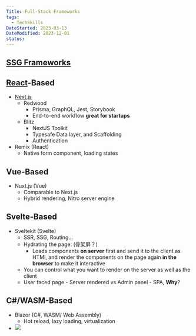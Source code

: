 ```yaml
---
Title: Full-Stack Frameworks
tags:
  - TechSkills
DateStarted: 2023-03-13
DateModified: 2023-12-01
status: 
---
```

## [SSG Frameworks](SSG%20Frameworks.md)
## [React](O-React.md)-Based
- [Next.js](Next.js)
  - Redwood
    - Prisma, GraphQL, Jest, Storybook
    - End-to-end workflow **great for startups**
  - Blitz
    - NextJS Toolkit
    - Typesafe Data layer, and Scaffolding
    - Authentication
- Remix (React)
  - Native form component, loading states

## Vue-Based

- Nuxt.js (Vue)
  - Comparable to Next.js
  - Hybrid rendering, Nitro server engine

## Svelte-Based

- Sveltekit (Svelte)
  - SSR, SSG, Routing...
  - Hydrating the page: (骨架屏？)
    - Loads components **on server** first and send it to the client as HTMl, and render the components on the page again **in the browser** to make it interactive
  - You can control what you want to render on the server as well as the client
  - User faced page - Server rendered vs Admin panel - SPA, **Why**?

## C#/WASM-Based

- Blazor (C#, WASM/ Web Assembly)
  - Hot reload, lazy loading, virtualization
- ![](z-Assets/Pasted%20image%2020230308095920.png)
